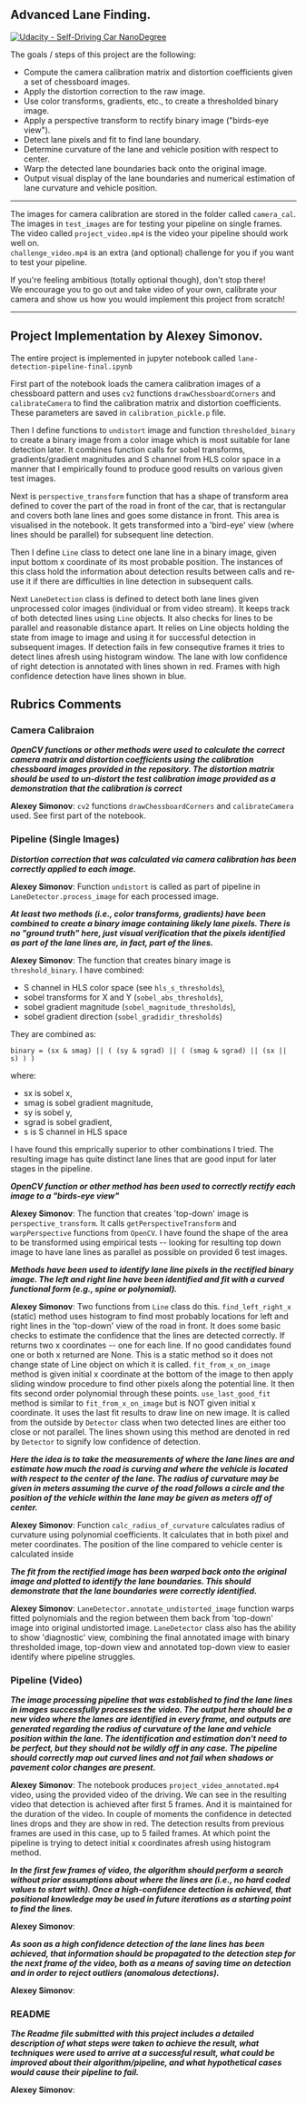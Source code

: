 ## Advanced Lane Finding.
[![Udacity - Self-Driving Car NanoDegree](https://s3.amazonaws.com/udacity-sdc/github/shield-carnd.svg)](http://www.udacity.com/drive)

The goals / steps of this project are the following:  

* Compute the camera calibration matrix and distortion coefficients given a set of chessboard images.
* Apply the distortion correction to the raw image.  
* Use color transforms, gradients, etc., to create a thresholded binary image.
* Apply a perspective transform to rectify binary image ("birds-eye view"). 
* Detect lane pixels and fit to find lane boundary.
* Determine curvature of the lane and vehicle position with respect to center.
* Warp the detected lane boundaries back onto the original image.
* Output visual display of the lane boundaries and numerical estimation of lane curvature and vehicle 
position.

---

The images for camera calibration are stored in the folder called `camera_cal`.  
The images in `test_images` are for testing your pipeline on single frames.  
The video called `project_video.mp4` is the video your pipeline should work well on.  
`challenge_video.mp4` is an extra (and optional) challenge for you if you want to 
test your pipeline.

If you're feeling ambitious (totally optional though), don't stop there!  
We encourage you to go out and take video of your own, calibrate your camera and 
show us how you would implement this project from scratch!

---

## Project Implementation by Alexey Simonov.

The entire project is implemented in jupyter notebook called `lane-detection-pipeline-final.ipynb`

First part of the notebook loads the camera calibration images of a chessboard pattern
and uses `cv2` functions `drawChessboardCorners` and `calibrateCamera` to find the calibration
matrix and distortion coefficients. 
These parameters are saved in `calibration_pickle.p` file.

Then I define functions to `undistort` image and function `thresholded_binary` 
to create a binary image from a color image which is most suitable for lane detection later. 
It combines function calls for sobel transforms, gradients/gradient magnitudes 
and S channel from HLS color space in a manner
that I empirically found to produce good results on various given test images.

Next is `perspective_transform` function that has a shape of transform area defined to
cover the part of the road in front of the car, that is rectangular and covers both lane lines
and goes some distance in front. This area is visualised in the notebook.
It gets transformed into a 'bird-eye' view (where lines should be parallel) 
for subsequent line detection.

Then I define `Line` class to detect one lane line in a binary image, given input bottom 
x coordinate
of its most probable position. The instances of this class hold the information about 
detection results between calls and re-use it if there are difficulties in line detection
in subsequent calls.

Next `LaneDetection` class is defined to detect both lane lines given unprocessed color images
(individual or from video stream).
It keeps track of both detected lines using `Line` objects. It also checks for lines to 
be parallel and reasonable distance apart. 
It relies on Line objects holding the state from image to image and using it for successful
detection in subsequent images.
If detection fails in few consequtive frames
it tries to detect lines afresh using histogram window.
The lane with low confidence of right detection is annotated with lines shown in red.
Frames with high confidence detection have lines shown in blue.



## Rubrics Comments

### Camera Calibraion

**_OpenCV functions or other methods were used to calculate the correct camera matrix and distortion coefficients using the calibration chessboard images provided in the repository. The distortion matrix should be used to un-distort the test calibration image provided as a demonstration that the calibration is correct_**

**Alexey Simonov**: 
`cv2` functions `drawChessboardCorners` and `calibrateCamera` used. See first part of the notebook.



### Pipeline (Single Images)

**_Distortion correction that was calculated via camera calibration has been correctly applied to each image._**

**Alexey Simonov**:
Function `undistort` is called as part of pipeline in `LaneDetector.process_image` for each processed image.



**_At least two methods (i.e., color transforms, gradients) have been combined to create a binary image containing likely lane pixels. There is no "ground truth" here, just visual verification that the pixels identified as part of the lane lines are, in fact, part of the lines._**

**Alexey Simonov**:
The function that creates binary image is `threshold_binary`.
I have combined: 
* S channel in HLS color space (see `hls_s_thresholds`), 
* sobel transforms for X and Y (`sobel_abs_thresholds`), 
* sobel gradient magnitude (`sobel_magnitude_thresholds`),
* sobel gradient direction (`sobel_gradidir_thresholds`)

They are combined as:

`binary = (sx & smag) || ( (sy & sgrad) || ( (smag & sgrad) || (sx || s) ) ) `

where:
* sx is sobel x, 
* smag is sobel gradient magnitude, 
* sy is sobel y, 
* sgrad is sobel gradient,
* s is S channel in HLS space

I have found this emprically superior to other combinations I tried. The resulting image has quite distinct lane lines that are good input for later stages in the pipeline.



**_OpenCV function or other method has been used to correctly rectify each image to a "birds-eye view"_**

**Alexey Simonov**:
The function that creates 'top-down' image is `perspective_transform`.
It calls `getPerspectiveTransform` and `warpPerspective` functions from `OpenCV`.
I have found the shape of the area to be transformed using empirical tests -- looking for resulting top down image to have lane lines as parallel as possible on provided 6 test images.



**_Methods have been used to identify lane line pixels in the rectified binary image. The left and right line have been identified and fit with a curved functional form (e.g., spine or polynomial)._**

**Alexey Simonov**:
Two functions from `Line` class do this.
`find_left_right_x` (static) method uses histogram to find most probably locations for left and right lines in the 'top-down' view of the road in front. It does some basic checks to estimate the confidence that the lines are detected correctly. If returns two x coordinates -- one for each line. If no good candidates found one or both x returned are None. This is a static method so it does not change state of Line object on which it is called.
`fit_from_x_on_image` method is given initial x coordinate at the bottom of the image to then apply sliding window procedure to find other pixels along the potential line. It then fits second order polynomial through these points.
`use_last_good_fit` method is similar to `fit_from_x_on_image` but is NOT given initial x coordinate. It uses the last fit results to draw line on new image. It is called from the outside by `Detector` class when two detected lines are either too close or not parallel. The lines shown using this method are denoted in red by `Detector` to signify low confidence of detection.



**_Here the idea is to take the measurements of where the lane lines are and estimate how much the road is curving and where the vehicle is located with respect to the center of the lane. The radius of curvature may be given in meters assuming the curve of the road follows a circle and the position of the vehicle within the lane may be given as meters off of center._**

**Alexey Simonov**:
Function `calc_radius_of_curvature` calculates radius of curvature using polynomial coefficients. It calculates that in both pixel and meter coordinates. The position of the line compared to vehicle center is calculated inside




**_The fit from the rectified image has been warped back onto the original image and plotted to identify the lane boundaries. This should demonstrate that the lane boundaries were correctly identified._**

**Alexey Simonov**:
`LaneDetector.annotate_undistorted_image` function warps fitted polynomials and the region between them back from 'top-down' image into original undistorted image.
`LaneDetector` class also has the ability to show 'diagnostic' view, combining the final annotated image with binary thresholded image, top-down view and annotated top-down view to easier identify where pipeline struggles.



### Pipeline (Video)

**_The image processing pipeline that was established to find the lane lines in images successfully processes the video. The output here should be a new video where the lanes are identified in every frame, and outputs are generated regarding the radius of curvature of the lane and vehicle position within the lane. The identification and estimation don't need to be perfect, but they should not be wildly off in any case. The pipeline should correctly map out curved lines and not fail when shadows or pavement color changes are present._**

**Alexey Simonov**:
The notebook produces `project_video_annotated.mp4` video, using the provided video of the driving. We can see in the resulting video that detection is achieved after first 5 frames. And it is maintained for the duration of the video. In couple of moments the confidence in detected lines drops and they are show in red. The detection results from previous frames are used in this case, up to 5 failed frames. At which point the pipeline is trying to detect initial x coordinates afresh using histogram method.



**_In the first few frames of video, the algorithm should perform a search without prior assumptions about where the lines are (i.e., no hard coded values to start with). Once a high-confidence detection is achieved, that positional knowledge may be used in future iterations as a starting point to find the lines._**

**Alexey Simonov**:



**_As soon as a high confidence detection of the lane lines has been achieved, that information should be propagated to the detection step for the next frame of the video, both as a means of saving time on detection and in order to reject outliers (anomalous detections)._**

**Alexey Simonov**:



### README

**_The Readme file submitted with this project includes a detailed description of what steps were taken to achieve the result, what techniques were used to arrive at a successful result, what could be improved about their algorithm/pipeline, and what hypothetical cases would cause their pipeline to fail._**

**Alexey Simonov**:




